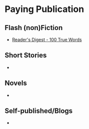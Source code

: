 # Paying Publication
## Flash (non)Fiction
* [Reader's Digest - 100 True Words](https://www.rd.com/100-word-stories-submissions/)

## Short Stories
*

## Novels
*

## Self-published/Blogs
*
